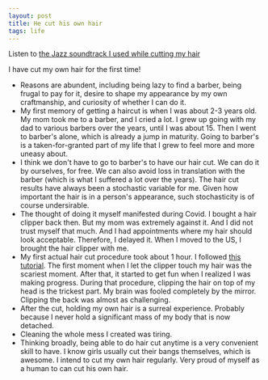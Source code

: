 ```yaml
---
layout: post
title: He cut his own hair
tags: life
---
```


Listen to [the Jazz soundtrack I used while cutting my hair](https://www.youtube.com/watch?v=LqME1y6Mlyg)

I have cut my own hair for the first time!
- Reasons are abundent, including being lazy to find a barber, being frugal to pay for it, desire to shape my appearance by my own craftmanship, and curiosity of whether I can do it. 
- My first memory of getting a haircut is when I was about 2-3 years old. My mom took me to a barber, and I cried a lot. I grew up going with my dad to various barbers over the years, until I was about 15. Then I went to barber's alone, which is already a jump in maturity. Going to barber's is a taken-for-granted part of my life that I grew to feel more and more uneasy about.
- I think we don't have to go to barber's to have our hair cut. We can do it by ourselves, for free. We can also avoid loss in translation with the barber (which is what I suffered a lot over the years). The hair cut results have always been a stochastic variable for me. Given how important the hair is in a person's appearance, such stochasticity is of course undersirable.
- The thought of doing it myself manifested during Covid. I bought a hair clipper back then. But my mom was extremely against it. And I did not trust myself that much. And I had appointments where my hair should look acceptable. Therefore, I delayed it. When I moved to the US, I brought the hair clipper with me.
- My first actual hair cut procedure took about 1 hour. I followed [this tutorial](https://www.youtube.com/watch?v=ZrTC5D-zYBs). The first moment when I let the clipper touch my hair was the scariest moment. After that, it started to get fun when I realized I was making progress. During that procedure, clipping the hair on top of my head is the trickest part. My brain was fooled completely by the mirror. Clipping the back was almost as challenging.
- After the cut, holding my own hair is a surreal experience. Probably because I never hold a significant mass of my body that is now detached. 
- Cleaning the whole mess I created was tiring.
- Thinking broadly, being able to do hair cut anytime is a very convenient skill to have. I know girls usually cut their bangs themselves, which is awesome. I intend to cut my own hair regularly. Very proud of myself as a human to can cut his own hair.